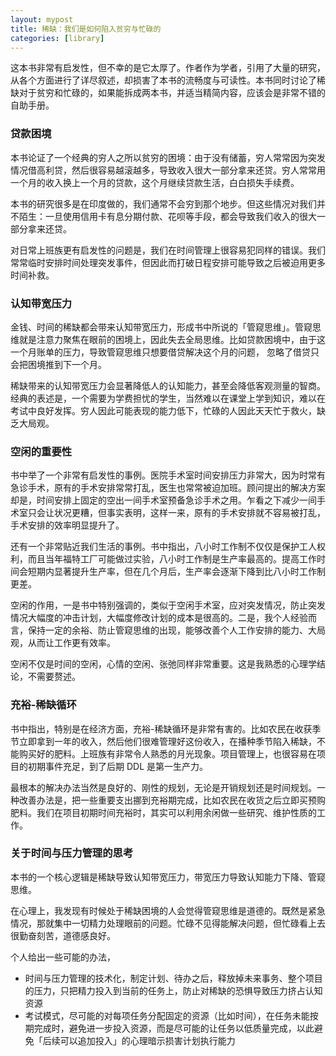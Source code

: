 ```yaml
---
layout: mypost
title: 稀缺：我们是如何陷入贫穷与忙碌的
categories: [library]
---
```


这本书非常有启发性，但不幸的是它太厚了。作者作为学者，引用了大量的研究，从各个方面进行了详尽叙述，却损害了本书的流畅度与可读性。本书同时讨论了稀缺对于贫穷和忙碌的，如果能拆成两本书，并适当精简内容，应该会是非常不错的自助手册。

### 贷款困境

本书论证了一个经典的穷人之所以贫穷的困境：由于没有储蓄，穷人常常因为突发情况借高利贷，然后很容易越滚越多，导致收入很大一部分拿来还贷。穷人常常用一个月的收入换上一个月的贷款，这个月继续贷款生活，白白损失手续费。

本书的研究很多是在印度做的，我们通常不会穷到那个地步。但这些情况对我们并不陌生：一旦使用信用卡有息分期付款、花呗等手段，都会导致我们收入的很大一部分拿来还贷。

对日常上班族更有启发性的问题是，我们在时间管理上很容易犯同样的错误。我们常常临时安排时间处理突发事件，但因此而打破日程安排可能导致之后被迫用更多时间补救。

### 认知带宽压力

金钱、时间的稀缺都会带来认知带宽压力，形成书中所说的「管窥思维」。管窥思维就是注意力聚焦在眼前的困境上，因此失去全局思维。比如贷款困境中，由于这一个月账单的压力，导致管窥思维只想要借贷解决这个月的问题， 忽略了借贷只会把困境推到下一个月。

稀缺带来的认知带宽压力会显著降低人的认知能力，甚至会降低客观测量的智商。经典的表述是，一个需要为学费担忧的学生，当然难以在课堂上学到知识，难以在考试中良好发挥。穷人因此可能表现的能力低下，忙碌的人因此天天忙于救火，缺乏大局观。

### 空闲的重要性

书中举了一个非常有启发性的事例。医院手术室时间安排压力非常大，因为时常有急诊手术，原有的手术安排常常打乱，医生也常常被迫加班。顾问提出的解决方案却是，时间安排上固定的空出一间手术室预备急诊手术之用。乍看之下减少一间手术室只会让状况更糟，但事实表明，这样一来，原有的手术安排就不容易被打乱，手术安排的效率明显提升了。

还有一个非常贴近我们生活的事例。书中指出，八小时工作制不仅仅是保护工人权利，而且当年福特工厂可能做过实验，八小时工作制是生产率最高的。提高工作时间会短期内显著提升生产率，但在几个月后，生产率会逐渐下降到比八小时工作制更差。

空闲的作用，一是书中特别强调的，类似于空闲手术室，应对突发情况，防止突发情况大幅度的冲击计划，大幅度修改计划的成本是很高的。二是，我个人经验而言，保持一定的余裕、防止管窥思维的出现，能够改善个人工作安排的能力、大局观，从而让工作更有效率。

空闲不仅是时间的空闲，心情的空闲、张弛同样非常重要。这是我熟悉的心理学结论，不需要赘述。

### 充裕-稀缺循环

书中指出，特别是在经济方面，充裕-稀缺循环是非常有害的。比如农民在收获季节立即拿到一年的收入，然后他们很难管理好这份收入，在播种季节陷入稀缺，不能购买好的肥料。上班族有非常令人熟悉的月光现象。项目管理上，也很容易在项目的初期事件充足，到了后期 DDL 是第一生产力。

最根本的解决办法当然是良好的、刚性的规划，无论是开销规划还是时间规划。一种改善办法是，把一些重要支出挪到充裕期完成，比如农民在收货之后立即买预购肥料。我们在项目初期时间充裕时，其实可以利用余闲做一些研究、维护性质的工作。

### 关于时间与压力管理的思考

本书的一个核心逻辑是稀缺导致认知带宽压力，带宽压力导致认知能力下降、管窥思维。

在心理上，我发现有时候处于稀缺困境的人会觉得管窥思维是道德的。既然是紧急情况，那就集中一切精力处理眼前的问题。忙碌不见得能解决问题，但忙碌看上去很勤奋刻苦，道德感良好。

个人给出一些可能的办法，

- 时间与压力管理的技术化，制定计划、待办之后，释放掉未来事务、整个项目的压力，只把精力投入到当前的任务上，防止对稀缺的恐惧导致压力挤占认知资源
- 考试模式，尽可能的对每项任务分配固定的资源（比如时间），在任务未能按期完成时，避免进一步投入资源，而是尽可能的让任务以低质量完成，以此避免「后续可以追加投入」的心理暗示损害计划执行能力